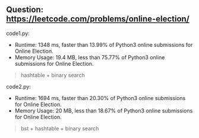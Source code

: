 ## Question: https://leetcode.com/problems/online-election/

code1.py:
* Runtime: 1348 ms, faster than 13.99% of Python3 online submissions for Online Election.
* Memory Usage: 19.4 MB, less than 75.77% of Python3 online submissions for Online Election.
> hashtable + binary search

code2.py:
* Runtime: 1694 ms, faster than 20.30% of Python3 online submissions for Online Election.
* Memory Usage: 20 MB, less than 18.67% of Python3 online submissions for Online Election.
> bst + hashtable + binary search